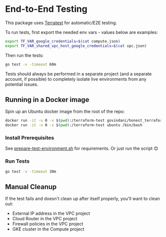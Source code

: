 # End-to-End Testing

This package uses [Terratest](https://terratest.gruntwork.io) for automatic/E2E
testing.

To run tests, first export the needed env vars - values below are examples:

```bash
export TF_VAR_google_credentials=$(cat compute.json)
export TF_VAR_shared_vpc_host_google_credentials=$(cat vpc.json)
```

Then run the tests:

```bash
go test -v -timeout 60m
```

Tests should always be performed in a separate project (and a separate account,
if possible) to completely isolate live environments from any potential issues.

## Running in a Docker image

Spin up an Ubuntu docker image from the root of the repo:

```bash
docker run -it -u 0 -v $(pwd):/terraform-test govindani/honest_terraform:0.15 /bin/bash
docker run -it -u 0 -v $(pwd):/terraform-test ubuntu /bin/bash
```

### Install Prerequisites

See [prepare-test-environment.sh](./prepare-test-environment.sh) for requirements.
Or just run the script 😊

### Run Tests

```bash
go test -v -timeout 30m
```

## Manual Cleanup

If the test fails and doesn't clean up after itself properly, you'll want to clean out:

* External IP address in the VPC project
* Cloud Router in the VPC project
* Firewall policies in the VPC project
* GKE cluster in the Compute project
